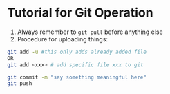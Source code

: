 # Tutorial for Git Operation
1. Always remember to `git pull` before anything else
2. Procedure for uploading things:
```sh
git add -u #this only adds already added file
OR
git add <xxx> # add specific file xxx to git

git commit -m "say something meaningful here"
git push
```

